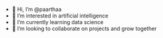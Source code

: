 - 👋 Hi, I’m @paarthaa
- 👀 I’m interested in artificial intelligence 
- 🌱 I’m currently learning data science 
- 💞️ I’m looking to collaborate on projects and grow together 

<!---
paarthaa/paarthaa is a ✨ special ✨ repository because its `README.md` (this file) appears on your GitHub profile.
You can click the Preview link to take a look at your changes.
--->
